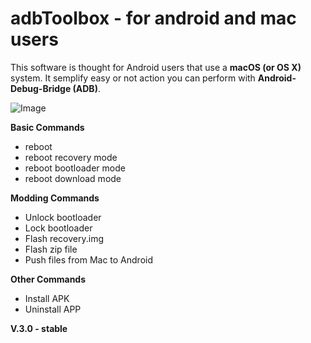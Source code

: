 # adbToolbox - for android and mac users

This software is thought for Android users that use a **macOS (or OS X)** system. It semplify easy or not action you can perform with **Android-Debug-Bridge (ADB)**.

![Image](http://adbtoolbox.altervista.org/wp-content/uploads/2019/03/Schermata-2019-03-02-alle-18.55.43.png)

**Basic Commands**
- reboot
- reboot recovery mode
- reboot bootloader mode
- reboot download mode 

**Modding Commands**
- Unlock bootloader
- Lock bootloader
- Flash recovery.img
- Flash zip file
- Push files from Mac to Android

**Other Commands**
- Install APK
- Uninstall APP 


**V.3.0 - stable**

